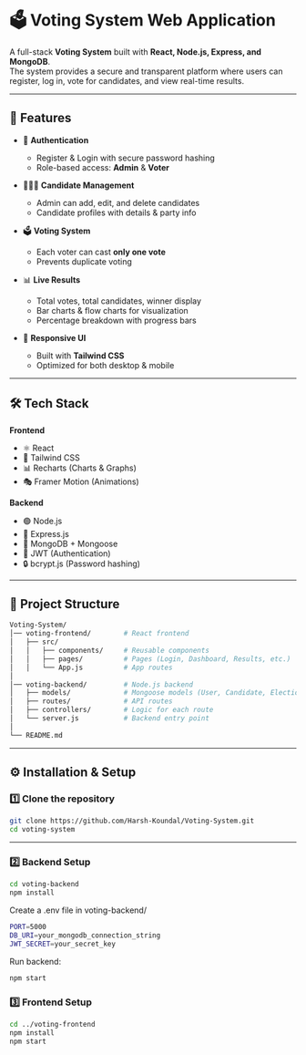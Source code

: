 # 🗳️ Voting System Web Application

A full-stack **Voting System** built with **React, Node.js, Express, and MongoDB**.  
The system provides a secure and transparent platform where users can register, log in, vote for candidates, and view real-time results.

---

## 🚀 Features

- 🔐 **Authentication**
  - Register & Login with secure password hashing
  - Role-based access: **Admin** & **Voter**

- 🧑‍🤝‍🧑 **Candidate Management**
  - Admin can add, edit, and delete candidates
  - Candidate profiles with details & party info

- 🗳️ **Voting System**
  - Each voter can cast **only one vote**
  - Prevents duplicate voting

- 📊 **Live Results**
  - Total votes, total candidates, winner display
  - Bar charts & flow charts for visualization
  - Percentage breakdown with progress bars

- 📱 **Responsive UI**
  - Built with **Tailwind CSS**
  - Optimized for both desktop & mobile

---

## 🛠️ Tech Stack

**Frontend**
- ⚛️ React  
- 🎨 Tailwind CSS  
- 📊 Recharts (Charts & Graphs)  
- 🎭 Framer Motion (Animations)  

**Backend**
- 🟢 Node.js  
- 🚂 Express.js  
- 🍃 MongoDB + Mongoose  
- 🔑 JWT (Authentication)  
- 🔒 bcrypt.js (Password hashing)  

---

## 📂 Project Structure
```bash
Voting-System/
│── voting-frontend/        # React frontend
│   ├── src/
│   │   ├── components/     # Reusable components
│   │   ├── pages/          # Pages (Login, Dashboard, Results, etc.)
│   │   └── App.js          # App routes
│
│── voting-backend/         # Node.js backend
│   ├── models/             # Mongoose models (User, Candidate, Election)
│   ├── routes/             # API routes
│   ├── controllers/        # Logic for each route
│   └── server.js           # Backend entry point
│
└── README.md
```


---

## ⚙️ Installation & Setup

### 1️⃣ Clone the repository
```bash
git clone https://github.com/Harsh-Koundal/Voting-System.git
cd voting-system
```

---

### 2️⃣ Backend Setup
```bash
cd voting-backend
npm install
```
Create a .env file in voting-backend/
```bash
PORT=5000
DB_URI=your_mongodb_connection_string
JWT_SECRET=your_secret_key
```

Run backend:
```bash
npm start
```

### 3️⃣ Frontend Setup
```bash
cd ../voting-frontend
npm install
npm start
```



